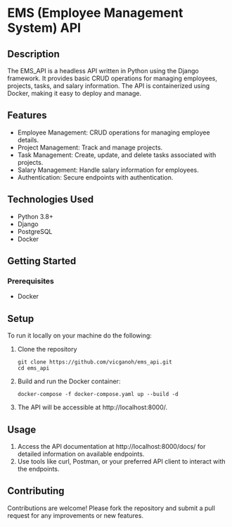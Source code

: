 # EMS (Employee Management System) API
## Description
The EMS_API is a headless API written in Python using the Django framework. It provides basic CRUD operations for managing employees, projects, tasks, and salary information. The API is containerized using Docker, making it easy to deploy and manage.

## Features
- Employee Management: CRUD operations for managing employee details.
- Project Management: Track and manage projects.
- Task Management: Create, update, and delete tasks associated with projects.
- Salary Management: Handle salary information for employees.
- Authentication: Secure endpoints with authentication.

## Technologies Used
- Python 3.8+
- Django
- PostgreSQL
- Docker

## Getting Started
### Prerequisites
- Docker

## Setup
To run it locally on your machine do the following:
1. Clone the repository
    ``` 
    git clone https://github.com/vicganoh/ems_api.git
    cd ems_api
    ```
2. Build and run the Docker container:
    ``` 
    docker-compose -f docker-compose.yaml up --build -d
    ```
3. The API will be accessible at http://localhost:8000/.

## Usage
1. Access the API documentation at http://localhost:8000/docs/ for detailed information on available endpoints.
2. Use tools like curl, Postman, or your preferred API client to interact with the endpoints.

## Contributing
Contributions are welcome! Please fork the repository and submit a pull request for any improvements or new features.
